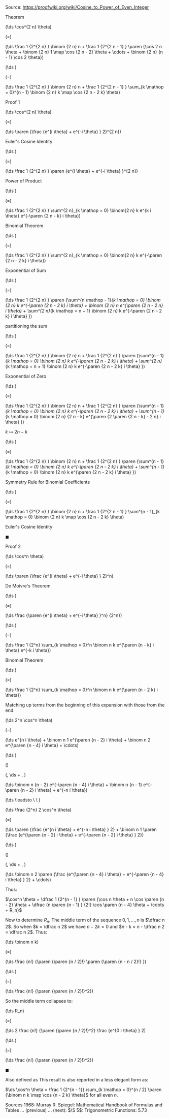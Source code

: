 # 

Source: https://proofwiki.org/wiki/Cosine_to_Power_of_Even_Integer



Theorem













\(\ds \cos^{2 n} \theta\)

\(=\)







\(\ds \frac 1 {2^{2 n} } \binom {2 n} n + \frac 1 {2^{2 n - 1} } \paren {\cos 2 n \theta + \binom {2 n} 1 \map \cos {2 n - 2} \theta + \cdots + \binom {2 n} {n - 1} \cos 2 \theta}\)




















\(\ds \)

\(=\)







\(\ds \frac 1 {2^{2 n} } \binom {2 n} n + \frac 1 {2^{2 n - 1} } \sum_{k \mathop = 0}^{n - 1} \binom {2 n} k \map \cos {2 n - 2 k} \theta\)











Proof 1













\(\ds \cos^{2 n} \theta\)

\(=\)







\(\ds \paren {\frac {e^{i \theta} + e^{-i \theta} } 2}^{2 n}\)





Euler's Cosine Identity














\(\ds \)

\(=\)







\(\ds \frac 1 {2^{2 n} } \paren {e^{i \theta} + e^{-i \theta} }^{2 n}\)





Power of Product














\(\ds \)

\(=\)







\(\ds \frac 1 {2^{2 n} } \sum^{2 n}_{k \mathop = 0} \binom{2 n} k e^{k i \theta} e^{-\paren {2 n - k} i \theta}\)





Binomial Theorem














\(\ds \)

\(=\)







\(\ds \frac 1 {2^{2 n} } \sum^{2 n}_{k \mathop = 0} \binom{2 n} k e^{-\paren {2 n - 2 k} i \theta}\)





Exponential of Sum














\(\ds \)

\(=\)







\(\ds \frac 1 {2^{2 n} } \paren {\sum^{n \mathop - 1}_{k \mathop = 0} \binom {2 n} k e^{-\paren {2 n - 2 k} i \theta} + \binom {2 n} n e^{\paren {2 n - 2 n} i \theta} + \sum^{2 n}_{k \mathop = n + 1} \binom {2 n} k e^{-\paren {2 n - 2 k} i \theta} }\)





partitioning the sum














\(\ds \)

\(=\)







\(\ds \frac 1 {2^{2 n} } \binom {2 n} n + \frac 1 {2^{2 n} } \paren {\sum^{n - 1}_{k \mathop = 0} \binom {2 n} k e^{-\paren {2 n - 2 k} i \theta} + \sum^{2 n}_{k \mathop = n + 1} \binom {2 n} k e^{-\paren {2 n - 2 k} i \theta} }\)





Exponential of Zero














\(\ds \)

\(=\)







\(\ds \frac 1 {2^{2 n} } \binom {2 n} n + \frac 1 {2^{2 n} } \paren {\sum^{n - 1}_{k \mathop = 0} \binom {2 n} k e^{-\paren {2 n - 2 k} i \theta} + \sum^{n - 1}_{k \mathop = 0} \binom {2 n} {2 n - k} e^{\paren {2 \paren {2 n - k} - 2 n} i \theta} }\)





$k \mapsto 2 n - k$














\(\ds \)

\(=\)







\(\ds \frac 1 {2^{2 n} } \binom {2 n} n + \frac 1 {2^{2 n} } \paren {\sum^{n - 1}_{k \mathop = 0} \binom {2 n} k e^{-\paren {2 n - 2 k} i \theta} + \sum^{n - 1}_{k \mathop = 0} \binom {2 n} k e^{\paren {2 n - 2 k} i \theta} }\)





Symmetry Rule for Binomial Coefficients














\(\ds \)

\(=\)







\(\ds \frac 1 {2^{2 n} } \binom {2 n} n + \frac 1 {2^{2 n - 1} } \sum^{n - 1}_{k \mathop = 0} \binom {2 n} k \map \cos {2 n - 2 k} \theta\)





Euler's Cosine Identity



$\blacksquare$


Proof 2













\(\ds \cos^n \theta\)

\(=\)







\(\ds \paren {\frac {e^{i \theta} + e^{-i \theta} } 2}^n\)





De Moivre's Theorem














\(\ds \)

\(=\)







\(\ds \frac {\paren {e^{i \theta} + e^{-i \theta} }^n} {2^n}\)




















\(\ds \)

\(=\)







\(\ds \frac 1 {2^n} \sum_{k \mathop = 0}^n \binom n k e^{\paren {n - k} i \theta} e^{-k i \theta}\)





Binomial Theorem














\(\ds \)

\(=\)







\(\ds \frac 1 {2^n} \sum_{k \mathop = 0}^n \binom n k e^{\paren {n - 2 k} i \theta}\)










Matching up terms from the beginning of this expansion with those from the end:














\(\ds 2^n \cos^n \theta\)

\(=\)







\(\ds e^{n i \theta} + \binom n 1 e^{\paren {n - 2} i \theta} + \binom n 2 e^{\paren {n - 4} i \theta} + \cdots\)




















\(\ds \)

\(\)





\(\, \ds + \, \)

\(\ds \binom n {n - 2} e^{-\paren {n - 4} i \theta} + \binom n {n - 1} e^{-\paren {n - 2} i \theta} + e^{-n i \theta}\)














\(\ds \leadsto \ \ \)





\(\ds \frac {2^n} 2 \cos^n \theta\)

\(=\)







\(\ds \paren {\frac {e^{n i \theta} + e^{-n i \theta} } 2} + \binom n 1 \paren {\frac {e^{\paren {n - 2} i \theta} + e^{-\paren {n - 2} i \theta} } 2}\)




















\(\ds \)

\(\)





\(\, \ds + \, \)

\(\ds \binom n 2 \paren {\frac {e^{\paren {n - 4} i \theta} + e^{-\paren {n - 4} i \theta} } 2} + \cdots\)










Thus:

$\cos^n \theta = \dfrac 1 {2^{n - 1} } \paren {\cos n \theta + n \cos \paren {n - 2} \theta + \dfrac {n \paren {n - 1} } {2!} \cos \paren {n - 4} \theta + \cdots + R_n}$

Now to determine $R_n$.
The middle term of the sequence $0, 1, \ldots, n$ is $\dfrac n 2$.
So when $k = \dfrac n 2$ we have $n - 2k = 0$ and $n - k = n - \dfrac n 2 = \dfrac n 2$.
Thus:














\(\ds \binom n k\)

\(=\)







\(\ds \frac {n!} {\paren {\paren {n / 2}!} \paren {\paren {n - n / 2}!} }\)




















\(\ds \)

\(=\)







\(\ds \frac {n!} {\paren {\paren {n / 2}!}^2}\)










So the middle term collapses to:














\(\ds R_n\)

\(=\)







\(\ds 2 \frac {n!} {\paren {\paren {n / 2}!}^2} \frac {e^{0 i \theta} } 2\)




















\(\ds \)

\(=\)







\(\ds \frac {n!} {\paren {\paren {n / 2}!}^2}\)









$\blacksquare$


Also defined as
This result is also reported in a less elegant form as:

$\ds \cos^n \theta = \frac 1 {2^{n - 1}} \sum_{k \mathop = 0}^{n / 2} \paren {\binom n k \map \cos {n - 2 k} \theta}$
for all even $n$.


Sources
1968: Murray R. Spiegel: Mathematical Handbook of Formulas and Tables ... (previous) ... (next): $\S 5$: Trigonometric Functions: $5.73$




